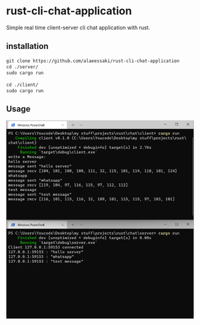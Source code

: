 # rust-cli-chat-application
Simple real time client-server cli chat application with rust.

## installation 
```
git clone https://github.com/alaeessaki/rust-cli-chat-application
cd ./server/
sudo cargo run

cd ./client/
sudo cargo run
```

## Usage

![alt text](./preview.png)
